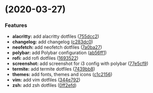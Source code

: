 #  (2020-03-27)


### Features

* **alacritty:** add alacritty dotfiles ([755dcc2](https://github.com/psykoterro/dotfiles/commit/755dcc2201d1b111a24c2f30c819f811ee421d80))
* **changelog:** add changelog ([c283dc0](https://github.com/psykoterro/dotfiles/commit/c283dc0a185ac3687660e1f0b681447d52910cb6))
* **neofetch:** add neofetch dotfiles ([7a0ba27](https://github.com/psykoterro/dotfiles/commit/7a0ba2710e91ff013ce40ef53f246e6187fe4077))
* **polybar:** add Polybar configuration ([ab56ff1](https://github.com/psykoterro/dotfiles/commit/ab56ff17bc646f554e0f6376678413d70f4c67b7))
* **rofi:** add rofi dotfiles ([1693522](https://github.com/psykoterro/dotfiles/commit/16935220711b99d114126319f3d746d4e0e43e10))
* **screenshot:** add screenshot for i3 config with polybar ([77e5cf9](https://github.com/psykoterro/dotfiles/commit/77e5cf99c9a80d72bdaa919f99c59619a26344c7))
* **termite:** add termite dotfiles ([7439bb8](https://github.com/psykoterro/dotfiles/commit/7439bb8dc69262846740dd0571f2556f7c7544a0))
* **themes:** add fonts, themes and icons ([c1c2156](https://github.com/psykoterro/dotfiles/commit/c1c21560d1b92ed9051af855ec69bbf72f30244e))
* **vim:** add vim dotfiles ([344e792](https://github.com/psykoterro/dotfiles/commit/344e792132f196ece4413e016987b1492c0f3b81))
* **zsh:** add zsh dotfiles ([0ff2efd](https://github.com/psykoterro/dotfiles/commit/0ff2efd39947343b403194b015cc30291acfc021))



